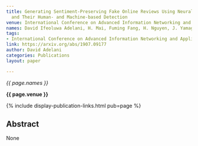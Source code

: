 ```yaml
---
title: Generating Sentiment-Preserving Fake Online Reviews Using Neural Language Models
  and Their Human- and Machine-based Detection
venue: International Conference on Advanced Information Networking and Applications
names: David Ifeoluwa Adelani, H. Mai, Fuming Fang, H. Nguyen, J. Yamagishi, I. Echizen
tags:
- International Conference on Advanced Information Networking and Applications
link: https://arxiv.org/abs/1907.09177
author: David Adelani
categories: Publications
layout: paper

---
```


*{{ page.names }}*

**{{ page.venue }}**

{% include display-publication-links.html pub=page %}

## Abstract

None